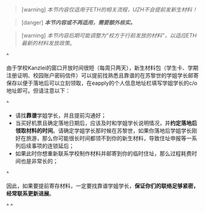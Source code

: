 > [warning] *本节内容仅适用于ETH的相关流程，UZH不会提前发新生材料！*

> [danger] ***本节内容或不再适用，需要额外核实。***

> [warning] *本节内容后期可能调整为“校方于行前发放的材料”，以适应ETH最新的材料发放政策*。

^

由于学校Kanzlei的窗口开放时间很短（每周只两天），新生材料包（学生卡、学期注册证明、校园账户密码信件）可以提前找熟悉且靠谱的在苏黎世的学姐学长邮寄保存以便于落地后可以立刻领取，在eapply的个人信息地址栏填写学姐学长的c/o地址即可。但请注意以下：

^

* 请找**靠谱**学姐学长，并且提前沟通好；
* 当买好机票且确定落地日期后，应该及时和学姐学长说明情况，并**约定落地后领取材料的时间**。请确定学姐学长那时候在苏黎世，如果你落地后学姐学长刚好在旅游，那么你可能很长时间都领不到你的新生材料，导致住址申报等一系列后续事项的连锁延后；
* 如果此时你想重新联系学校制作材料并邮寄到你的临时住址，那么过程耗费时间也是非常长的；

^

因此，如果要提前寄存材料，一定要找靠谱学姐学长，**保证你们的联络足够紧密，经常联系更新进展**。

^
^
